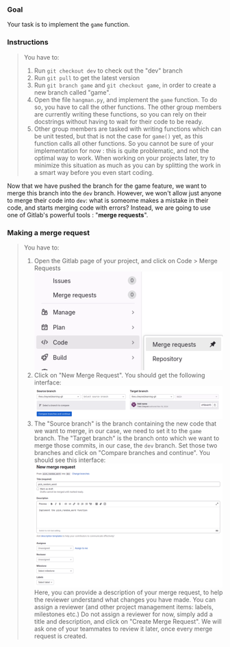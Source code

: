 ### Goal
Your task is to implement the `game` function. 

### Instructions
> You have to:
> 1. Run `git checkout dev` to check out the "dev" branch
> 2. Run `git pull` to get the latest version
> 3. Run `git branch game` and `git checkout game`, in order to create a new branch called "game".
> 4. Open the file `hangman.py`, and implement the `game` function. To do so, you have to call the other functions. The other group members are currently writing these functions, so you can rely on their docstrings without having to wait for their code to be ready.
> 5. Other group members are tasked with writing functions which can be unit tested, but that is not the case for `game()` yet, as this function calls all other functions. So you cannot be sure of your implementation for now : this is quite problematic, and not the optimal way to work. When working on your projects later, try to minimize this situation as much as you can by splitting the work in a smart way before you even start coding.

Now that we have pushed the branch for the game feature, we want to merge this branch into the `dev` branch. However, we won't allow just anyone to merge their code into `dev`: what is someome makes a mistake in their code, and starts merging code with errors? Instead, we are going to use one of Gitlab's powerful tools : "**merge requests**".

### Making a merge request
> You have to:
> 1. Open the Gitlab page of your project, and click on Code > Merge Requests
![alt text](../images/image-12.png)
> 2. Click on "New Merge Request". You should get the following interface:
![alt text](image.png)
> 3. The "Source branch" is the branch containing the new code that we want to merge, in our case, we need to set it to the `game` branch.
The "Target branch" is the branch onto which we want to merge those commits, in our case, the `dev` branch.
Set those two branches and click on "Compare branches and continue". You should see this interface:
![Creating a pull request](image-2.png)
> Here, you can provide a description of your merge request, to help the reviewer understand what changes you have made. You can assign a reviewer (and other project management items: labels, milestones etc.)
> Do not assign a reviewer for now, simply add a title and description, and click on "Create Merge Request". We will ask one of your teammates to review it later, once every merge request is created.

